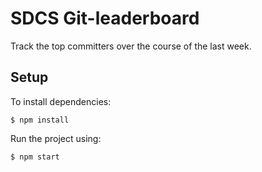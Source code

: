 # SDCS Git-leaderboard

Track the top committers over the course of the last week.

## Setup

To install dependencies:
```
$ npm install
```

Run the project using:
```
$ npm start
```
